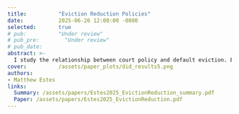 ```yaml
---
title:          "Eviction Reduction Policies"
date:           2025-06-26 12:00:00 -0800 
selected:       true
# pub:          "Under review"
# pub_pre:        "Under review"
# pub_date:       
abstract: >-
  I study the relationship between court policy and default eviction. Exploiting an expansion to the number of courts, I estimate the effect of distance-to-court on eviction outcomes and find limited effects on default reduction.
cover:          /assets/paper_plots/did_results5.png
authors:
- Matthew Estes
links:
  Summary: /assets/papers/Estes2025_EvictionReduction_summary.pdf
  Paper: /assets/papers/Estes2025_EvictionReduction.pdf
---
```

